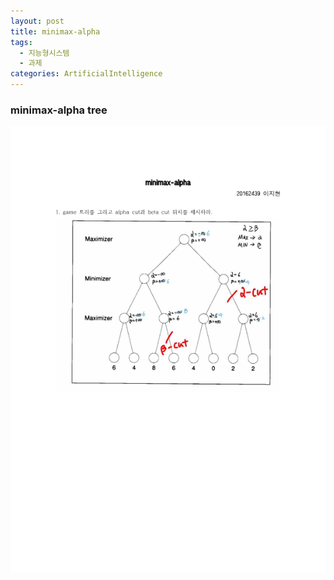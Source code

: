 ```yaml
---
layout: post
title: minimax-alpha
tags: 
  - 지능형시스템
  - 과제
categories: ArtificialIntelligence
---
```


### minimax-alpha tree


![minimax-alpha](https://github.com/hyeon313/hyeon313.github.io/blob/master/_images/minimax-alpha.png?raw=true)
